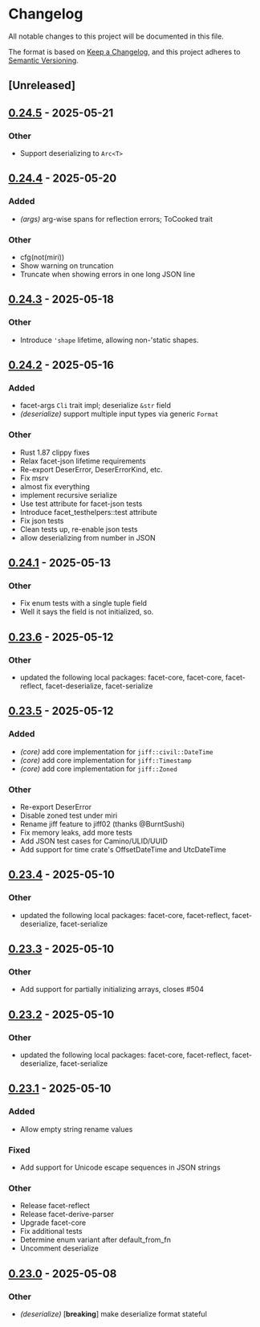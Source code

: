 # Changelog

All notable changes to this project will be documented in this file.

The format is based on [Keep a Changelog](https://keepachangelog.com/en/1.0.0/),
and this project adheres to [Semantic Versioning](https://semver.org/spec/v2.0.0.html).

## [Unreleased]

## [0.24.5](https://github.com/facet-rs/facet/compare/facet-json-v0.24.4...facet-json-v0.24.5) - 2025-05-21

### Other

- Support deserializing to `Arc<T>`

## [0.24.4](https://github.com/facet-rs/facet/compare/facet-json-v0.24.3...facet-json-v0.24.4) - 2025-05-20

### Added

- *(args)* arg-wise spans for reflection errors; ToCooked trait

### Other

- cfg(not(miri))
- Show warning on truncation
- Truncate when showing errors in one long JSON line

## [0.24.3](https://github.com/facet-rs/facet/compare/facet-json-v0.24.2...facet-json-v0.24.3) - 2025-05-18

### Other

- Introduce `'shape` lifetime, allowing non-'static shapes.

## [0.24.2](https://github.com/facet-rs/facet/compare/facet-json-v0.24.1...facet-json-v0.24.2) - 2025-05-16

### Added

- facet-args `Cli` trait impl; deserialize `&str` field
- *(deserialize)* support multiple input types via generic `Format`

### Other

- Rust 1.87 clippy fixes
- Relax facet-json lifetime requirements
- Re-export DeserError, DeserErrorKind, etc.
- Fix msrv
- almost fix everything
- implement recursive serialize
- Use test attribute for facet-json tests
- Introduce facet_testhelpers::test attribute
- Fix json tests
- Clean tests up, re-enable json tests
- allow deserializing from number in JSON

## [0.24.1](https://github.com/facet-rs/facet/compare/facet-json-v0.24.0...facet-json-v0.24.1) - 2025-05-13

### Other

- Fix enum tests with a single tuple field
- Well it says the field is not initialized, so.

## [0.23.6](https://github.com/facet-rs/facet/compare/facet-json-v0.23.5...facet-json-v0.23.6) - 2025-05-12

### Other

- updated the following local packages: facet-core, facet-core, facet-reflect, facet-deserialize, facet-serialize

## [0.23.5](https://github.com/facet-rs/facet/compare/facet-json-v0.23.4...facet-json-v0.23.5) - 2025-05-12

### Added

- *(core)* add core implementation for `jiff::civil::DateTime`
- *(core)* add core implementation for `jiff::Timestamp`
- *(core)* add core implementation for `jiff::Zoned`

### Other

- Re-export DeserError
- Disable zoned test under miri
- Rename jiff feature to jiff02 (thanks @BurntSushi)
- Fix memory leaks, add more tests
- Add JSON test cases for Camino/ULID/UUID
- Add support for time crate's OffsetDateTime and UtcDateTime

## [0.23.4](https://github.com/facet-rs/facet/compare/facet-json-v0.23.3...facet-json-v0.23.4) - 2025-05-10

### Other

- updated the following local packages: facet-core, facet-reflect, facet-deserialize, facet-serialize

## [0.23.3](https://github.com/facet-rs/facet/compare/facet-json-v0.23.2...facet-json-v0.23.3) - 2025-05-10

### Other

- Add support for partially initializing arrays, closes #504

## [0.23.2](https://github.com/facet-rs/facet/compare/facet-json-v0.23.1...facet-json-v0.23.2) - 2025-05-10

### Other

- updated the following local packages: facet-core, facet-reflect, facet-deserialize, facet-serialize

## [0.23.1](https://github.com/facet-rs/facet/compare/facet-json-v0.23.0...facet-json-v0.23.1) - 2025-05-10

### Added

- Allow empty string rename values

### Fixed

- Add support for Unicode escape sequences in JSON strings

### Other

- Release facet-reflect
- Release facet-derive-parser
- Upgrade facet-core
- Fix additional tests
- Determine enum variant after default_from_fn
- Uncomment deserialize

## [0.23.0](https://github.com/facet-rs/facet/compare/facet-json-v0.22.0...facet-json-v0.23.0) - 2025-05-08

### Other

- *(deserialize)* [**breaking**] make deserialize format stateful
